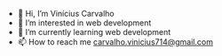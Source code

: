 - 👋 Hi, I’m Vinícius Carvalho
- 👀 I’m interested in web development
- 🌱 I’m currently learning web development
- 📫 How to reach me carvalho.vinicius714@gmail.com

